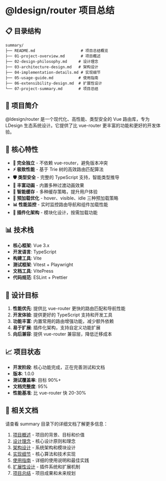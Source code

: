 # @ldesign/router 项目总结

## 📋 目录结构

```
summary/
├── README.md                    # 项目总结概览
├── 01-project-overview.md       # 项目概述
├── 02-design-philosophy.md     # 设计理念
├── 03-architecture-design.md   # 架构设计
├── 04-implementation-details.md # 实现细节
├── 05-usage-guide.md           # 使用指南
├── 06-extensibility-design.md  # 扩展性设计
└── 07-project-summary.md       # 项目总结
```

## 🎯 项目简介

@ldesign/router 是一个现代化、高性能、类型安全的 Vue 路由库，专为 LDesign 生态系统设计。它提供了比
vue-router 更丰富的功能和更好的开发体验。

## 🌟 核心特性

- **🎯 完全独立** - 不依赖 vue-router，避免版本冲突
- **⚡ 极致性能** - 基于 Trie 树的高效路由匹配算法
- **🛡️ 类型安全** - 完整的 TypeScript 支持，智能类型推导
- **🎨 丰富动画** - 内置多种过渡动画效果
- **💾 智能缓存** - 多种缓存策略，提升用户体验
- **🔄 预加载优化** - hover、visible、idle 三种预加载策略
- **📊 性能监控** - 实时监控路由导航和组件加载性能
- **🔧 插件化架构** - 模块化设计，按需加载功能

## 📊 技术栈

- **核心框架**: Vue 3.x
- **开发语言**: TypeScript
- **构建工具**: Vite
- **测试框架**: Vitest + Playwright
- **文档工具**: VitePress
- **代码规范**: ESLint + Prettier

## 🎯 设计目标

1. **性能优先**: 提供比 vue-router 更快的路由匹配和导航性能
2. **开发体验**: 提供更好的 TypeScript 支持和开发工具
3. **功能丰富**: 内置常用的路由增强功能，减少额外依赖
4. **易于扩展**: 插件化架构，支持自定义功能扩展
5. **向后兼容**: 提供 vue-router 兼容层，降低迁移成本

## 📈 项目状态

- **开发阶段**: 核心功能完成，正在完善测试和文档
- **版本**: 1.0.0
- **测试覆盖率**: 目标 90%+
- **文档完整度**: 95%
- **性能基准**: 比 vue-router 快 20-30%

## 🔗 相关文档

请查看 summary 目录下的详细文档了解更多信息：

1. [项目概述](./01-project-overview.md) - 项目的背景、目标和价值
2. [设计理念](./02-design-philosophy.md) - 核心设计原则和理念
3. [架构设计](./03-architecture-design.md) - 系统架构和模块设计
4. [实现细节](./04-implementation-details.md) - 核心算法和技术实现
5. [使用指南](./05-usage-guide.md) - 详细的使用说明和最佳实践
6. [扩展性设计](./06-extensibility-design.md) - 插件系统和扩展机制
7. [项目总结](./07-project-summary.md) - 项目成果和未来规划
